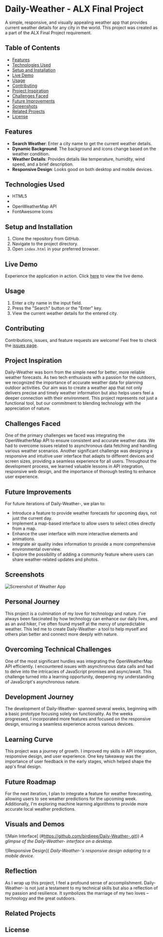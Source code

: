 # Daily-Weather - ALX Final Project

A simple, responsive, and visually appealing weather app that provides current weather details for any city in the world. This project was created as a part of the ALX Final Project requirement.

## Table of Contents

- [Features](#features)
- [Technologies Used](#technologies-used)
- [Setup and Installation](#setup-and-installation)
- [Live Demo](#live-demo)
- [Usage](#usage)
- [Contributing](#contributing)
- [Project Inspiration](#project-inspiration)
- [Challenges Faced](#challenges-faced)
- [Future Improvements](#future-improvements)
- [Screenshots](#screenshots)
- [Related Projects](#related-projects)
- [License](#license)

## Features

- **Search Weather**: Enter a city name to get the current weather details.
- **Dynamic Background**: The background and icons change based on the weather condition.
- **Weather Details**: Provides details like temperature, humidity, wind speed, and a brief description.
- **Responsive Design**: Looks good on both desktop and mobile devices.

## Technologies Used

- HTML5
- 
- OpenWeatherMap API
- FontAwesome Icons

## Setup and Installation

1. Clone the repository from GitHub.
2. Navigate to the project directory.
3. Open `index.html` in your preferred browser.

## Live Demo

Experience the application in action. Click [here](https://paulkelvin.github.io/WEATHER-APP_ALX_PROJECTMVP/) to view the live demo.

## Usage

1. Enter a city name in the input field.
2. Press the "Search" button or the "Enter" key.
3. View the current weather details for the entered city.

## Contributing

Contributions, issues, and feature requests are welcome! Feel free to check the [issues page](#).

## Project Inspiration

Daily-Weather was born from the simple need for better, more reliable weather forecasts. As two tech enthusiasts with a passion for the outdoors, we recognized the importance of accurate weather data for planning outdoor activities. Our aim was to create a weather app that not only delivers precise and timely weather information but also helps users feel a deeper connection with their environment. This project represents not just a functional tool, but our commitment to blending technology with the appreciation of nature.

## Challenges Faced

One of the primary challenges we faced was integrating the OpenWeatherMap API to ensure consistent and accurate weather data. We had to overcome issues related to asynchronous data fetching and handling various weather scenarios. Another significant challenge was designing a responsive and intuitive user interface that adapts to different devices and screen sizes, providing a seamless experience for all users. Throughout the development process, we learned valuable lessons in API integration, responsive web design, and the importance of thorough testing to enhance user experience.

## Future Improvements

For future iterations of Daily-Weather-, we plan to:

- Introduce a feature to provide weather forecasts for upcoming days, not just the current day.
- Implement a map-based interface to allow users to select cities directly from a map.
- Enhance the user interface with more interactive elements and animations.
- Integrate air quality index information to provide a more comprehensive environmental overview.
- Explore the possibility of adding a community feature where users can share weather-related updates and photos.

## Screenshots

![Screenshot of Weather App](#github.com/birdieee/Daily-Weather-.git/blob/main/Screenshot_20231102_123226_Chrome.jpg)

## Personal Journey

This project is a culmination of my love for technology and nature. I've always been fascinated by how technology can enhance our daily lives, and as an avid hiker, I've often found myself at the mercy of unpredictable weather. This led me to create Daily-Weather- a tool to help myself and others plan better and connect more deeply with nature.

## Overcoming Technical Challenges

One of the most significant hurdles was integrating the OpenWeatherMap API efficiently. I encountered issues with asynchronous data calls and had to delve into the intricacies of JavaScript promises and async/await. This challenge turned into a learning opportunity, deepening my understanding of JavaScript's asynchronous nature.

## Development Journey

The development of Daily-Weather- spanned several weeks, beginning with a basic prototype focusing solely on functionality. As the weeks progressed, I incorporated more features and focused on the responsive design, ensuring a seamless experience across various devices.

## Learning Curve

This project was a journey of growth. I improved my skills in API integration, responsive design, and user experience. One key takeaway was the importance of user feedback in the early stages, which helped shape the app's final design.

## Future Roadmap

For the next iteration, I plan to integrate a feature for weather forecasting, allowing users to see weather predictions for the upcoming week. Additionally, I'm exploring machine learning algorithms to provide more accurate local weather predictions.

## Visuals and Demos

![Main Interface] (#https://github.com/birdieee/Daily-Weather-.git))
_A glimpse of the Daily-Weather- interface on a desktop._

![Responsive Design](
_Daily-Weather-'s responsive design adapting to a mobile device._

## Reflection

As I wrap up this project, I feel a profound sense of accomplishment. Daily-Weather- is not just a testament to my technical skills but also a reflection of my passion and resilience. It symbolizes the marriage of my two loves – technology and the great outdoors.

## Related Projects

## License
